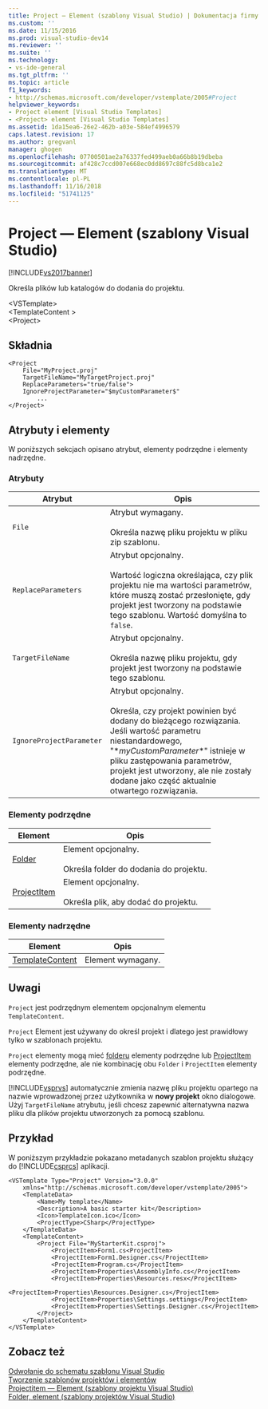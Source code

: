 ```yaml
---
title: Project — Element (szablony Visual Studio) | Dokumentacja firmy Microsoft
ms.custom: ''
ms.date: 11/15/2016
ms.prod: visual-studio-dev14
ms.reviewer: ''
ms.suite: ''
ms.technology:
- vs-ide-general
ms.tgt_pltfrm: ''
ms.topic: article
f1_keywords:
- http://schemas.microsoft.com/developer/vstemplate/2005#Project
helpviewer_keywords:
- Project element [Visual Studio Templates]
- <Project> element [Visual Studio Templates]
ms.assetid: 1da15ea6-26e2-462b-a03e-584ef4996579
caps.latest.revision: 17
ms.author: gregvanl
manager: ghogen
ms.openlocfilehash: 07700501ae2a76337fed499aeb0a66b8b19dbeba
ms.sourcegitcommit: af428c7ccd007e668ec0dd8697c88fc5d8bca1e2
ms.translationtype: MT
ms.contentlocale: pl-PL
ms.lasthandoff: 11/16/2018
ms.locfileid: "51741125"
---
```

# <a name="project-element-visual-studio-templates"></a>Project — Element (szablony Visual Studio)
[!INCLUDE[vs2017banner](../includes/vs2017banner.md)]

Określa plików lub katalogów do dodania do projektu.  
  
 \<VSTemplate>  
 \<TemplateContent >  
 \<Project>  
  
## <a name="syntax"></a>Składnia  
  
```  
<Project  
    File="MyProject.proj"  
    TargetFileName="MyTargetProject.proj"  
    ReplaceParameters="true/false">  
    IgnoreProjectParameter="$myCustomParameter$"  
        ...  
</Project>  
```  
  
## <a name="attributes-and-elements"></a>Atrybuty i elementy  
 W poniższych sekcjach opisano atrybut, elementy podrzędne i elementy nadrzędne.  
  
### <a name="attributes"></a>Atrybuty  
  
|Atrybut|Opis|  
|---------------|-----------------|  
|`File`|Atrybut wymagany.<br /><br /> Określa nazwę pliku projektu w pliku zip szablonu.|  
|`ReplaceParameters`|Atrybut opcjonalny.<br /><br /> Wartość logiczna określająca, czy plik projektu nie ma wartości parametrów, które muszą zostać przesłonięte, gdy projekt jest tworzony na podstawie tego szablonu. Wartość domyślna to `false`.|  
|`TargetFileName`|Atrybut opcjonalny.<br /><br /> Określa nazwę pliku projektu, gdy projekt jest tworzony na podstawie tego szablonu.|  
|`IgnoreProjectParameter`|Atrybut opcjonalny.<br /><br /> Określa, czy projekt powinien być dodany do bieżącego rozwiązania. Jeśli wartość parametru niestandardowego, "$*myCustomParameter*$" istnieje w pliku zastępowania parametrów, projekt jest utworzony, ale nie zostały dodane jako część aktualnie otwartego rozwiązania.|  
  
### <a name="child-elements"></a>Elementy podrzędne  
  
|Element|Opis|  
|-------------|-----------------|  
|[Folder](../extensibility/folder-element-visual-studio-project-templates.md)|Element opcjonalny.<br /><br /> Określa folder do dodania do projektu.|  
|[ProjectItem](../extensibility/projectitem-element-visual-studio-project-templates.md)|Element opcjonalny.<br /><br /> Określa plik, aby dodać do projektu.|  
  
### <a name="parent-elements"></a>Elementy nadrzędne  
  
|Element|Opis|  
|-------------|-----------------|  
|[TemplateContent](../extensibility/templatecontent-element-visual-studio-templates.md)|Element wymagany.|  
  
## <a name="remarks"></a>Uwagi  
 `Project` jest podrzędnym elementem opcjonalnym elementu `TemplateContent`.  
  
 `Project` Element jest używany do określ projekt i dlatego jest prawidłowy tylko w szablonach projektu.  
  
 `Project` elementy mogą mieć [folderu](../extensibility/folder-element-visual-studio-project-templates.md) elementy podrzędne lub [ProjectItem](../extensibility/projectitem-element-visual-studio-project-templates.md) elementy podrzędne, ale nie kombinację obu `Folder` i `ProjectItem` elementy podrzędne.  
  
 [!INCLUDE[vsprvs](../includes/vsprvs-md.md)] automatycznie zmienia nazwę pliku projektu opartego na nazwie wprowadzonej przez użytkownika w **nowy projekt** okno dialogowe. Użyj `TargetFileName` atrybutu, jeśli chcesz zapewnić alternatywna nazwa pliku dla plików projektu utworzonych za pomocą szablonu.  
  
## <a name="example"></a>Przykład  
 W poniższym przykładzie pokazano metadanych szablon projektu służący do [!INCLUDE[csprcs](../includes/csprcs-md.md)] aplikacji.  
  
```  
<VSTemplate Type="Project" Version="3.0.0"  
    xmlns="http://schemas.microsoft.com/developer/vstemplate/2005">  
    <TemplateData>  
        <Name>My template</Name>  
        <Description>A basic starter kit</Description>  
        <Icon>TemplateIcon.ico</Icon>  
        <ProjectType>CSharp</ProjectType>  
    </TemplateData>  
    <TemplateContent>  
        <Project File="MyStarterKit.csproj">  
            <ProjectItem>Form1.cs<ProjectItem>  
            <ProjectItem>Form1.Designer.cs</ProjectItem>  
            <ProjectItem>Program.cs</ProjectItem>  
            <ProjectItem>Properties\AssemblyInfo.cs</ProjectItem>  
            <ProjectItem>Properties\Resources.resx</ProjectItem>  
            <ProjectItem>Properties\Resources.Designer.cs</ProjectItem>  
            <ProjectItem>Properties\Settings.settings</ProjectItem>  
            <ProjectItem>Properties\Settings.Designer.cs</ProjectItem>  
        </Project>  
    </TemplateContent>  
</VSTemplate>  
```  
  
## <a name="see-also"></a>Zobacz też  
 [Odwołanie do schematu szablonu Visual Studio](../extensibility/visual-studio-template-schema-reference.md)   
 [Tworzenie szablonów projektów i elementów](../ide/creating-project-and-item-templates.md)   
 [Projectitem — Element (szablony projektu Visual Studio)](../extensibility/projectitem-element-visual-studio-project-templates.md)   
 [Folder, element (szablony projektów Visual Studio)](../extensibility/folder-element-visual-studio-project-templates.md)

